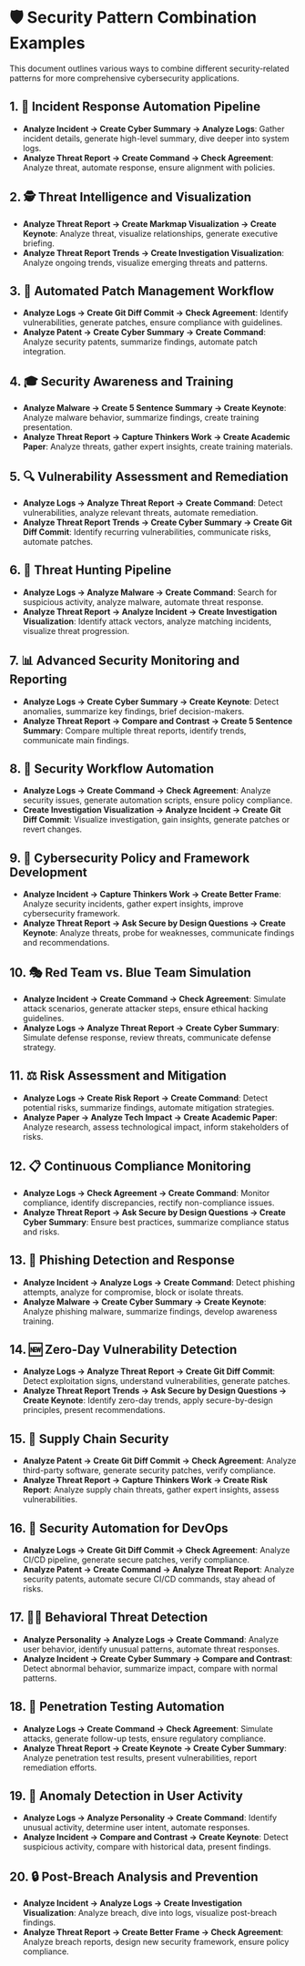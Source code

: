 # 🛡️ Security Pattern Combination Examples

This document outlines various ways to combine different security-related patterns for more comprehensive cybersecurity applications.

## 1. 🚨 Incident Response Automation Pipeline

- **Analyze Incident → Create Cyber Summary → Analyze Logs**: 
  Gather incident details, generate high-level summary, dive deeper into system logs.
- **Analyze Threat Report → Create Command → Check Agreement**: 
  Analyze threat, automate response, ensure alignment with policies.

## 2. 🕵️ Threat Intelligence and Visualization

- **Analyze Threat Report → Create Markmap Visualization → Create Keynote**: 
  Analyze threat, visualize relationships, generate executive briefing.
- **Analyze Threat Report Trends → Create Investigation Visualization**: 
  Analyze ongoing trends, visualize emerging threats and patterns.

## 3. 🔧 Automated Patch Management Workflow

- **Analyze Logs → Create Git Diff Commit → Check Agreement**: 
  Identify vulnerabilities, generate patches, ensure compliance with guidelines.
- **Analyze Patent → Create Cyber Summary → Create Command**: 
  Analyze security patents, summarize findings, automate patch integration.

## 4. 🎓 Security Awareness and Training

- **Analyze Malware → Create 5 Sentence Summary → Create Keynote**: 
  Analyze malware behavior, summarize findings, create training presentation.
- **Analyze Threat Report → Capture Thinkers Work → Create Academic Paper**: 
  Analyze threats, gather expert insights, create training materials.

## 5. 🔍 Vulnerability Assessment and Remediation

- **Analyze Logs → Analyze Threat Report → Create Command**: 
  Detect vulnerabilities, analyze relevant threats, automate remediation.
- **Analyze Threat Report Trends → Create Cyber Summary → Create Git Diff Commit**: 
  Identify recurring vulnerabilities, communicate risks, automate patches.

## 6. 🏹 Threat Hunting Pipeline

- **Analyze Logs → Analyze Malware → Create Command**: 
  Search for suspicious activity, analyze malware, automate threat response.
- **Analyze Threat Report → Analyze Incident → Create Investigation Visualization**: 
  Identify attack vectors, analyze matching incidents, visualize threat progression.

## 7. 📊 Advanced Security Monitoring and Reporting

- **Analyze Logs → Create Cyber Summary → Create Keynote**: 
  Detect anomalies, summarize key findings, brief decision-makers.
- **Analyze Threat Report → Compare and Contrast → Create 5 Sentence Summary**: 
  Compare multiple threat reports, identify trends, communicate main findings.

## 8. 🤖 Security Workflow Automation

- **Analyze Logs → Create Command → Check Agreement**: 
  Analyze security issues, generate automation scripts, ensure policy compliance.
- **Create Investigation Visualization → Analyze Incident → Create Git Diff Commit**: 
  Visualize investigation, gain insights, generate patches or revert changes.

## 9. 📜 Cybersecurity Policy and Framework Development

- **Analyze Incident → Capture Thinkers Work → Create Better Frame**: 
  Analyze security incidents, gather expert insights, improve cybersecurity framework.
- **Analyze Threat Report → Ask Secure by Design Questions → Create Keynote**: 
  Analyze threats, probe for weaknesses, communicate findings and recommendations.

## 10. 🎭 Red Team vs. Blue Team Simulation

- **Analyze Incident → Create Command → Check Agreement**: 
  Simulate attack scenarios, generate attacker steps, ensure ethical hacking guidelines.
- **Analyze Logs → Analyze Threat Report → Create Cyber Summary**: 
  Simulate defense response, review threats, communicate defense strategy.

## 11. ⚖️ Risk Assessment and Mitigation

- **Analyze Logs → Create Risk Report → Create Command**: 
  Detect potential risks, summarize findings, automate mitigation strategies.
- **Analyze Paper → Analyze Tech Impact → Create Academic Paper**: 
  Analyze research, assess technological impact, inform stakeholders of risks.

## 12. 📋 Continuous Compliance Monitoring

- **Analyze Logs → Check Agreement → Create Command**: 
  Monitor compliance, identify discrepancies, rectify non-compliance issues.
- **Analyze Threat Report → Ask Secure by Design Questions → Create Cyber Summary**: 
  Ensure best practices, summarize compliance status and risks.

## 13. 🎣 Phishing Detection and Response

- **Analyze Incident → Analyze Logs → Create Command**: 
  Detect phishing attempts, analyze for compromise, block or isolate threats.
- **Analyze Malware → Create Cyber Summary → Create Keynote**: 
  Analyze phishing malware, summarize findings, develop awareness training.

## 14. 🆕 Zero-Day Vulnerability Detection

- **Analyze Logs → Analyze Threat Report → Create Git Diff Commit**: 
  Detect exploitation signs, understand vulnerabilities, generate patches.
- **Analyze Threat Report Trends → Ask Secure by Design Questions → Create Keynote**: 
  Identify zero-day trends, apply secure-by-design principles, present recommendations.

## 15. 🔗 Supply Chain Security

- **Analyze Patent → Create Git Diff Commit → Check Agreement**: 
  Analyze third-party software, generate security patches, verify compliance.
- **Analyze Threat Report → Capture Thinkers Work → Create Risk Report**: 
  Analyze supply chain threats, gather expert insights, assess vulnerabilities.

## 16. 🚀 Security Automation for DevOps

- **Analyze Logs → Create Git Diff Commit → Check Agreement**: 
  Analyze CI/CD pipeline, generate secure patches, verify compliance.
- **Analyze Patent → Create Command → Analyze Threat Report**: 
  Analyze security patents, automate secure CI/CD commands, stay ahead of risks.

## 17. 🕵️‍♂️ Behavioral Threat Detection

- **Analyze Personality → Analyze Logs → Create Command**: 
  Analyze user behavior, identify unusual patterns, automate threat responses.
- **Analyze Incident → Create Cyber Summary → Compare and Contrast**: 
  Detect abnormal behavior, summarize impact, compare with normal patterns.

## 18. 🔨 Penetration Testing Automation

- **Analyze Logs → Create Command → Check Agreement**: 
  Simulate attacks, generate follow-up tests, ensure regulatory compliance.
- **Analyze Threat Report → Create Keynote → Create Cyber Summary**: 
  Analyze penetration test results, present vulnerabilities, report remediation efforts.

## 19. 👤 Anomaly Detection in User Activity

- **Analyze Logs → Analyze Personality → Create Command**: 
  Identify unusual activity, determine user intent, automate responses.
- **Analyze Incident → Compare and Contrast → Create Keynote**: 
  Detect suspicious activity, compare with historical data, present findings.

## 20. 🔒 Post-Breach Analysis and Prevention

- **Analyze Incident → Analyze Logs → Create Investigation Visualization**: 
  Analyze breach, dive into logs, visualize post-breach findings.
- **Analyze Threat Report → Create Better Frame → Check Agreement**: 
  Analyze breach reports, design new security framework, ensure policy compliance.